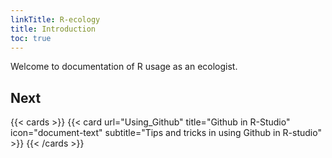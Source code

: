 ```yaml
---
linkTitle: R-ecology
title: Introduction
toc: true
---
```


Welcome to documentation of R usage as an ecologist.

## Next

{{< cards >}}
  {{< card url="Using_Github" title="Github in R-Studio" icon="document-text" subtitle="Tips and tricks in using Github in R-studio" >}}
{{< /cards >}}

